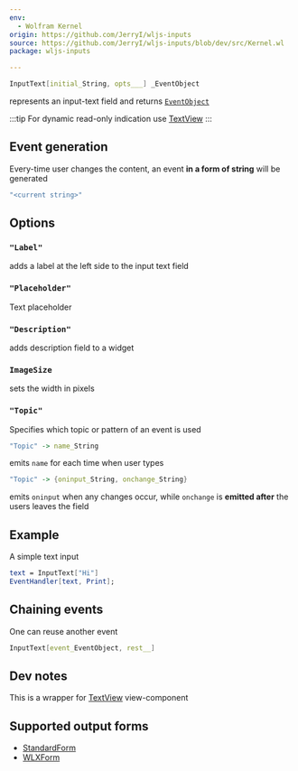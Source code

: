 ```yaml
---
env:
  - Wolfram Kernel
origin: https://github.com/JerryI/wljs-inputs
source: https://github.com/JerryI/wljs-inputs/blob/dev/src/Kernel.wl
package: wljs-inputs

---
```

```mathematica
InputText[initial_String, opts___] _EventObject
```

represents an input-text field and returns [`EventObject`](frontend/Reference/Misc/Events.md#`EventObject`)

:::tip
For dynamic read-only indication use [TextView](frontend/Reference/GUI/TextView.md)
:::

## Event generation
Every-time user changes the content, an event __in a form of string__ will be generated
```mathematica
"<current string>"
```

## Options
### `"Label"`
adds a label at the left side to the input text field

### `"Placeholder"`
Text placeholder

### `"Description"`
adds description field to a widget

### `ImageSize`
sets the width in pixels

### `"Topic"`
Specifies which topic or pattern of an event is used

```mathematica
"Topic" -> name_String
```
emits `name` for each time when user types

```mathematica
"Topic" -> {oninput_String, onchange_String}
```
emits `oninput` when any changes occur, while `onchange` is __emitted after__ the users leaves the field

## Example
A simple text input

```mathematica
text = InputText["Hi"]
EventHandler[text, Print];
```

## Chaining events
One can reuse another event

```mathematica
InputText[event_EventObject, rest__]
```


## Dev notes
This is a wrapper for [TextView](frontend/Reference/GUI/TextView.md) view-component

## Supported output forms
- [StandardForm](frontend/Reference/Formatting/StandardForm.md)
- [WLXForm](frontend/Reference/Formatting/WLXForm.md)